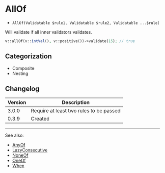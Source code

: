 # AllOf

- `AllOf(Validatable $rule1, Validatable $rule2, Validatable ...$rule)`

Will validate if all inner validators validates.

```php
v::allOf(v::intVal(), v::positive())->validate(15); // true
```

## Categorization

- Composite
- Nesting

## Changelog

Version | Description
--------|-------------
  3.0.0 | Require at least two rules to be passed
  0.3.9 | Created

***
See also:

- [AnyOf](AnyOf.md)
- [LazyConsecutive](LazyConsecutive.md)
- [NoneOf](NoneOf.md)
- [OneOf](OneOf.md)
- [When](When.md)
